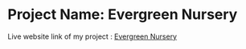 # Project Name: Evergreen Nursery

Live website link of my project : [Evergreen Nursery](https://evergreen-nursery.netlify.app/)

